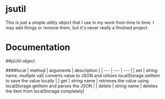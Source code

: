 # jsutil

This is just a simple utility object that I use in my work from time to time. I may add things or remove them, but it's never really a finished project. 


# Documentation
##jsUtil object

####local
| method | arguments | description |
| --- | --- | --- |
| set | *string* name, *multiple* val| converts value to JSON and utilizes localStorage.setItem to save the value locally  |
| get | *string* name | retrieves the value using localStorage.getItem and parses the JSON |
| delete | *string* name | deletes the item from localStorage completely|
